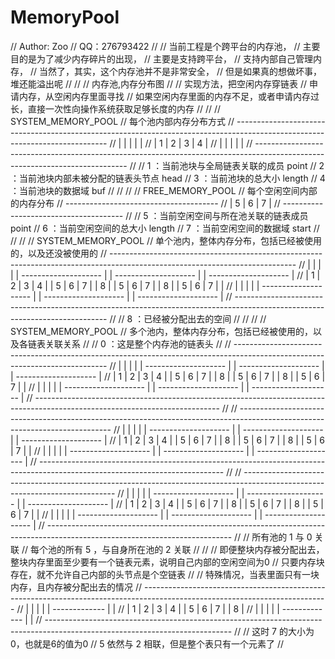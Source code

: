 ﻿# MemoryPool

// Author: Zoo
//	QQ：276793422
//
//	当前工程是个跨平台的内存池，
//	主要目的是为了减少内存碎片的出现，
//	主要是支持跨平台，
//	支持内部自己管理内存，
//	当然了，其实，这个内存池并不是非常安全，
//	但是如果真的想做坏事，堆还能溢出呢
//
//
//				内存池,内存分布图
//
//			实现方法，把空闲内存穿链表
//			申请内存，从空闲内存里面寻找
//			如果空闲内存里面的内存不足，或者申请内存过长，直接一次性向操作系统获取足够长度的内存
//
//
//	SYSTEM_MEMORY_POOL
//		每个池内部内存分布方式
//	----------------------------------------------------------------------------------------------------------------------------
//	|     |     |     |                                                                                                        |
//	|  1  |  2  |  3  |  4                                                                                                     |
//	|     |     |     |                                                                                                        |
//	----------------------------------------------------------------------------------------------------------------------------
//
//		1 ：当前池块与全局链表关联的成员			point
//		2 ：当前池块内部未被分配的链表头节点		head
//		3 ：当前池块的总大小						length
//		4 ：当前池块的数据域						buf
//
//
//
//	FREE_MEMORY_POOL
//		每个空闲空间内部的内存分布
//	--------------------------------------
//	|  5  |  6  |  7                     |
//	--------------------------------------
//
//		5 ：当前空闲空间与所在池关联的链表成员		point
//		6 ：当前空闲空间的总大小					length
//		7 ：当前空闲空间的数据域					start
//
//
//
//	SYSTEM_MEMORY_POOL
//		单个池内，整体内存分布，包括已经被使用的，以及还没被使用的
//	----------------------------------------------------------------------------------------------------------------------------
//	|   |   |   |   | -------------------- |                   | -------------------- |                 | -------------------- |
//	| 1 | 2 | 3 | 4 | | 5 | 6 | 7        | | 8                 | | 5 | 6 | 7        | | 8               | | 5 | 6 | 7        | |
//	|   |   |   |   | -------------------- |                   | -------------------- |                 | -------------------- |
//	----------------------------------------------------------------------------------------------------------------------------
//
//		8 ：已经被分配出去的空间
//
//
//
//	SYSTEM_MEMORY_POOL
//		多个池内，整体内存分布，包括已经被使用的，以及各链表关联关系
//
//		0	：这是整个内存池的链表头
//
//	----------------------------------------------------------------------------------------------------------------------------
//	|   |   |   |   | -------------------- |                   | -------------------- |                 | -------------------- |
//	| 1 | 2 | 3 | 4 | | 5 | 6 | 7        | | 8                 | | 5 | 6 | 7        | | 8               | | 5 | 6 | 7        | |
//	|   |   |   |   | -------------------- |                   | -------------------- |                 | -------------------- |
//	----------------------------------------------------------------------------------------------------------------------------
//
//	----------------------------------------------------------------------------------------------------------------------------
//	|   |   |   |   | -------------------- |                   | -------------------- |                 | -------------------- |
//	| 1 | 2 | 3 | 4 | | 5 | 6 | 7        | | 8                 | | 5 | 6 | 7        | | 8               | | 5 | 6 | 7        | |
//	|   |   |   |   | -------------------- |                   | -------------------- |                 | -------------------- |
//	----------------------------------------------------------------------------------------------------------------------------
//
//	----------------------------------------------------------------------------------------------------------------------------
//	|   |   |   |   | -------------------- |                   | -------------------- |                 | -------------------- |
//	| 1 | 2 | 3 | 4 | | 5 | 6 | 7        | | 8                 | | 5 | 6 | 7        | | 8               | | 5 | 6 | 7        | |
//	|   |   |   |   | -------------------- |                   | -------------------- |                 | -------------------- |
//	----------------------------------------------------------------------------------------------------------------------------
//
//	所有池的 1 与 0 关联
//	每个池的所有 5 ，与自身所在池的 2 关联
//
//
//	即便整块内存被分配出去，整块内存里面至少要有一个链表元素，说明自己内部的空闲空间为0
//	只要内存块存在，就不允许自己内部的头节点是个空链表
//
//	特殊情况，当表里面只有一块内存，且内存被分配出去的情况
//	----------------------------------------------------------------------------------------------------------------------------
//	|   |   |   |   | ------------- |                                                                                          |
//	| 1 | 2 | 3 | 4 | | 5 | 6 | 7 | | 8                                                                                        |
//	|   |   |   |   | ------------- |                                                                                          |
//	----------------------------------------------------------------------------------------------------------------------------
//
//	这时 7 的大小为0，也就是6的值为0
//	5 依然与 2 相联，但是整个表只有一个元素了
//